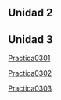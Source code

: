 ## Unidad 2

## Unidad 3

[Practica0301](/ut03/pr0301/index.md)

[Practica0302](/ut03/pr0302/index.md)

[Practica0303](/ut03/pr0303/index.md)